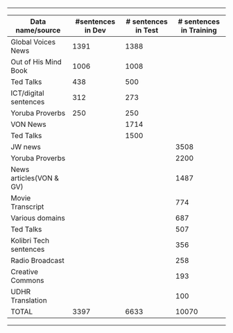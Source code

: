 -------------------------------------------------------------------------------------------------
| Data name/source 	| #sentences in Dev | # sentences in Test   |  # sentences in Training  |
|-------------------|-------------------|-----------------------|--------------------------------|
Global Voices News	|	1391	    |	      1388	    |                           |
Out of His Mind Book	|	1006	    | 	      1008	    |                           |
Ted Talks		|	 438	    |	       500	    |                           |
ICT/digital sentences   |	 312	    |	       273	    |                           |
Yoruba Proverbs		|	 250	    |	       250	    |                           |
VON News                |		    |         1714	    |                           |
Ted Talks               |		    |	      1500	    |                           |
JW news                 |                   |                       |           3508            |
Yoruba Proverbs         |                   |                       |           2200            |
News articles(VON & GV) |                   |                       |           1487            |
Movie Transcript        |                   |                       |            774            |
Various domains         |                   |                       |            687            |
Ted Talks               |                   |                       |            507            |
Kolibri Tech sentences  |                   |                       |            356            |
Radio Broadcast         |                   |                       |            258            |
Creative Commons 	|                   |                       |            193            |
UDHR Translation	|                   |                       |            100            |
TOTAL                   |     3397          |         6633          |          10070            |
-------------------------------------------------------------------------------------------------




